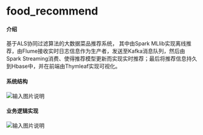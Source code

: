 # food_recommend

#### 介绍
基于ALS协同过滤算法的大数据菜品推荐系统，
其中由Spark MLlib实现离线推荐，由Flume接收实时日志信息作为生产者，发送至Kafka消息队列，然后由Spark Streaming消费、使得推荐模型更新而实现实时推荐；最后将推荐信息持久到Hbase中，并在前端由Thymleaf实现可视化。





#### 系统结构
![输入图片说明](%E6%8E%A8%E8%8D%90%E6%B5%81%E7%A8%8B%E5%9B%BE.png)

#### 业务逻辑实现
![输入图片说明](%E4%B8%9A%E5%8A%A1%E9%80%BB%E8%BE%91%E5%AE%9E%E7%8E%B0.png)





